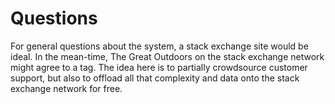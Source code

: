 # Questions

For general questions about the system, a stack exchange site would be ideal. In the mean-time, The Great Outdoors on the stack exchange network might agree to a tag. The idea here is to partially crowdsource customer support, but also to offload all that complexity and data onto the stack exchange network for free.